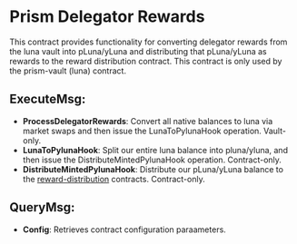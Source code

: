 # Prism Delegator Rewards

This contract provides functionality for converting delegator rewards from the luna vault into pLuna/yLuna and distributing that pLuna/yLuna as rewards to the reward distribution contract.  This contract is only used by the prism-vault (luna) contract.

## ExecuteMsg:
  - **ProcessDelegatorRewards**: Convert all native balances to luna via market swaps and then issue the LunaToPylunaHook operation.  Vault-only. 
  - **LunaToPylunaHook**: Split our entire luna balance into pluna/yluna, and then issue the DistributeMintedPylunaHook operation.  Contract-only. 
  - **DistributeMintedPylunaHook**: Distribute our pLuna/yLuna balance to the  [reward-distribution][1] contracts.  Contract-only.  

## QueryMsg:
  - **Config**: Retrieves contract configuration paraameters. 

[1]: /contracts/prism-reward-distribution
